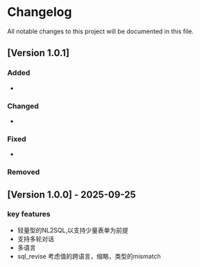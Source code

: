 # Changelog

All notable changes to this project will be documented in this file.

## [Version 1.0.1]

### Added
- 

### Changed
- 

### Fixed
-  

### Removed

## [Version 1.0.0] - 2025-09-25

### key features
- 轻量型的NL2SQL,以支持少量表单为前提
- 支持多轮对话
- 多语言
- sql_revise 考虑值的跨语言，缩略，类型的mismatch
